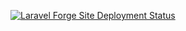 [![Laravel Forge Site Deployment Status](https://img.shields.io/endpoint?url=https%3A%2F%2Fforge.laravel.com%2Fsite-badges%2Ff1618829-d8c6-4c32-8e57-a96c6437569e%3Fdate%3D1%26commit%3D1&style=plastic)](https://forge.laravel.com/servers/756104/sites/2241673)
